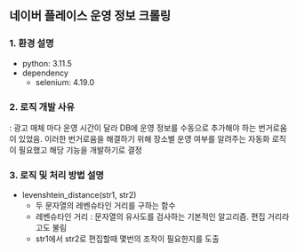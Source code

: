 ## 네이버 플레이스 운영 정보 크롤링
### 1. 환경 설명 
* python: 3.11.5
* dependency
  * selenium: 4.19.0
### 2. 로직 개발 사유
: 광고 매체 마다 운영 시간이 달라 DB에 운영 정보를 수동으로 추가해야 하는 번거로움이 있었음. 이러한 번거로움을 해결하기 위해 장소별 운영 여부를 알려주는 자동화 로직이 필요했고 해당 기능을 개발하기로 결정
### 3. 로직 및 처리 방법 설명
* levenshtein_distance(str1, str2)
  * 두 문자열의 레벤슈타인 거리를 구하는 함수
  * 레벤슈타인 거리 : 문자열의 유사도를 검사하는 기본적인 알고리즘. 편집 거리라고도 불림
  * str1에서 str2로 편집할때 몇번의 조작이 필요한지를 도출
